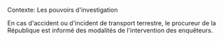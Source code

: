 Contexte: Les pouvoirs d'investigation

En cas d'accident ou d'incident de transport terrestre, le procureur de la République est informé des modalités de l'intervention des enquêteurs.